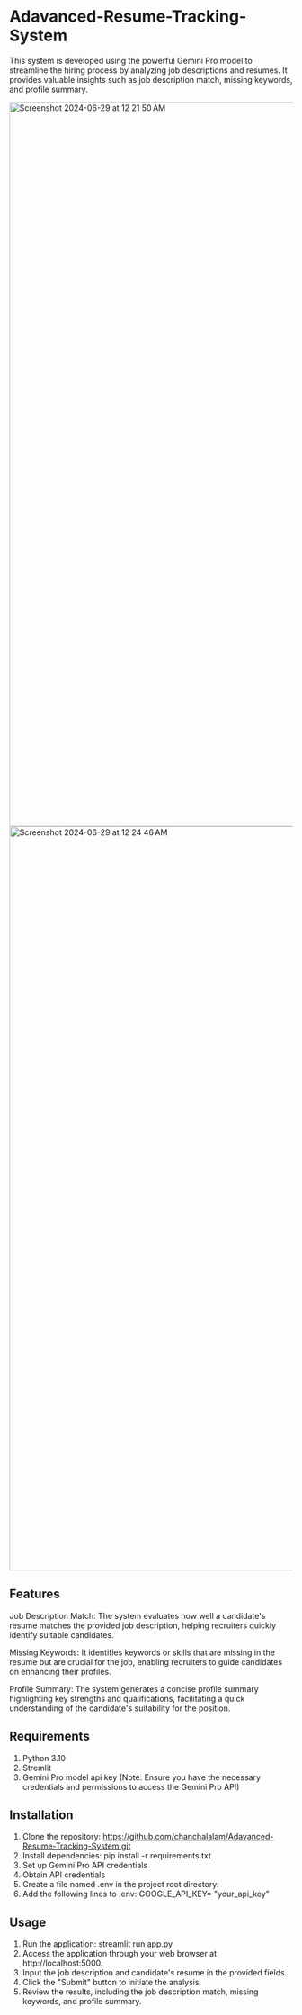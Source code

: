 # Adavanced-Resume-Tracking-System

This system is developed using the powerful Gemini Pro model to streamline the hiring process by analyzing job descriptions and resumes. It provides valuable insights such as job description match, missing keywords, and profile summary.

<img width="1288" alt="Screenshot 2024-06-29 at 12 21 50 AM" src="https://github.com/chanchalalam/Adavanced-Resume-Tracking-System/assets/106960500/cc7f8b1e-7b0d-465b-8874-b52435167889">

<img width="1323" alt="Screenshot 2024-06-29 at 12 24 46 AM" src="https://github.com/chanchalalam/Adavanced-Resume-Tracking-System/assets/106960500/eed57166-ef9c-4a0d-97d6-65072d66eae9">

## Features

Job Description Match: The system evaluates how well a candidate's resume matches the provided job description, helping recruiters quickly identify suitable candidates.

Missing Keywords: It identifies keywords or skills that are missing in the resume but are crucial for the job, enabling recruiters to guide candidates on enhancing their profiles.

Profile Summary: The system generates a concise profile summary highlighting key strengths and qualifications, facilitating a quick understanding of the candidate's suitability for the position.

## Requirements

1. Python 3.10
2. Stremlit
3. Gemini Pro model api key (Note: Ensure you have the necessary credentials and permissions to access the Gemini Pro API)

## Installation

1. Clone the repository: https://github.com/chanchalalam/Adavanced-Resume-Tracking-System.git
2. Install dependencies: pip install -r requirements.txt
3. Set up Gemini Pro API credentials
4. Obtain API credentials
5. Create a file named .env in the project root directory.
6. Add the following lines to .env: GOOGLE_API_KEY= "your_api_key"

   
## Usage

1. Run the application: streamlit run app.py
2. Access the application through your web browser at http://localhost:5000.
3. Input the job description and candidate's resume in the provided fields.
4. Click the "Submit" button to initiate the analysis.
5. Review the results, including the job description match, missing keywords, and profile summary.

